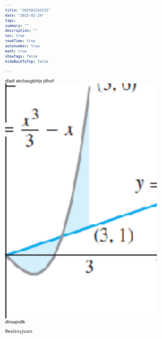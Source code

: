 ```yaml
---
title: "202502241535"
date: "2025-02-24"
tags: 
summary: ""
description: ""
toc: true
readTime: true
autonumber: true
math: true
showTags: false
hideBackToTop: false

---
```


dladl
skchaugbihjs jdhoi!![Image Description](/images/Pasted%20image%2020250224153602.png)
dlnsajndlk

$\mathbb{\mathrm{Re}ales y juan}$